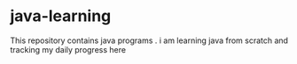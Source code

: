 # java-learning
This repository contains java programs .
i am learning java from scratch and tracking my daily progress here
